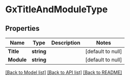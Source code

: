 # GxTitleAndModuleType

## Properties
Name | Type | Description | Notes
------------ | ------------- | ------------- | -------------
**Title** | **string** |  | [default to null]
**Module** | **string** |  | [default to null]

[[Back to Model list]](../README.md#documentation-for-models) [[Back to API list]](../README.md#documentation-for-api-endpoints) [[Back to README]](../README.md)

